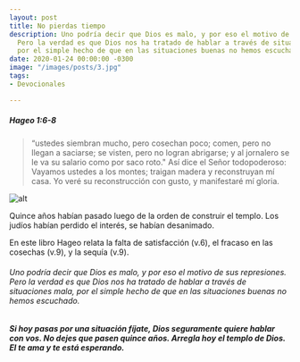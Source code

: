 ```yaml
---
layout: post
title: No pierdas tiempo
description: Uno podría decir que Dios es malo, y por eso el motivo de sus represiones.
  Pero la verdad es que Dios nos ha tratado de hablar a través de situaciones mala,
  por el simple hecho de que en las situaciones buenas no hemos escuchado.
date: 2020-01-24 00:00:00 -0300
image: "/images/posts/3.jpg"
tags:
- Devocionales

---
```

##### Hageo 1:6-8

> “ustedes siembran mucho, pero cosechan poco; comen, pero no llegan a saciarse; se visten, pero no logran abrigarse; y al jornalero se le va su salario como por saco roto."
> Así dice el Señor todopoderoso:
> Vayamos ustedes a los montes; traigan madera y reconstruyan mí casa. Yo veré su reconstrucción con gusto, y manifestaré mí gloria.


![alt](https://images.unsplash.com/photo-1433785567155-bf5530cab72c?ixlib=rb-0.3.5&q=80&fm=jpg&crop=entropy&w=1080&fit=max&s=1348aea714b9493fa61a09a8c01113e6)

Quince años habían pasado luego de la orden de construir el templo. Los judíos habían perdido el interés, se habían desanimado.

En este libro Hageo relata la falta de satisfacción (v.6), el fracaso en las cosechas (v.9), y la sequía (v.9).

###### Uno podría decir que Dios es malo, y por eso el motivo de sus represiones. Pero la verdad es que Dios nos ha tratado de hablar a través de situaciones mala, por el simple hecho de que en las situaciones buenas no hemos escuchado.

###### <strong>Si hoy pasas por una situación fíjate, Dios seguramente quiere hablar con vos. No dejes que pasen quince años. Arregla hoy el templo de Dios. El te ama y te está esperando.</strong>